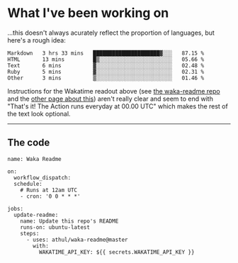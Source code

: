# What I've been working on

…this doesn't always acurately reflect the proportion of languages, but here's a rough idea:

<!--START_SECTION:waka-->
```text
Markdown   3 hrs 33 mins   █████████████████████▓░░░   87.15 % 
HTML       13 mins         █▒░░░░░░░░░░░░░░░░░░░░░░░   05.66 % 
Text       6 mins          ▓░░░░░░░░░░░░░░░░░░░░░░░░   02.48 % 
Ruby       5 mins          ▓░░░░░░░░░░░░░░░░░░░░░░░░   02.31 % 
Other      3 mins          ▒░░░░░░░░░░░░░░░░░░░░░░░░   01.46 % 
```
<!--END_SECTION:waka-->

Instructions for the Wakatime readout above (see [the waka-readme repo](https://github.com/athul/waka-readme) and the [other page about this](https://github.com/marketplace/actions/waka-readme)) aren't really clear and seem to end with "That's it! The Action runs everyday at 00.00 UTC" which makes the rest of the text look optional.

---

## The code

```
name: Waka Readme

on:
  workflow_dispatch:
  schedule:
    # Runs at 12am UTC
    - cron: '0 0 * * *'

jobs:
  update-readme:
    name: Update this repo's README
    runs-on: ubuntu-latest
    steps:
      - uses: athul/waka-readme@master
        with:
          WAKATIME_API_KEY: ${{ secrets.WAKATIME_API_KEY }}
```
